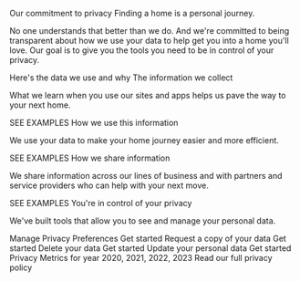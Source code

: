 Our commitment to privacy
Finding a home is a personal journey.

No one understands that better than we do. And we're committed to being transparent about how we use your data to help get you into a home you'll love. Our goal is to give you the tools you need to be in control of your privacy.

Here's the data we use and why
The information we collect

What we learn when you use our sites and apps helps us pave the way to your next home.

SEE EXAMPLES
How we use this information

We use your data to make your home journey easier and more efficient.

SEE EXAMPLES
How we share information

We share information across our lines of business and with partners and service providers who can help with your next move.

SEE EXAMPLES
You're in control of your privacy

We've built tools that allow you to see and manage your personal data.

Manage Privacy Preferences
Get started
Request a copy of your data
Get started
Delete your data
Get started
Update your personal data
Get started
Privacy Metrics for year 2020, 2021, 2022, 2023
Read our full privacy policy